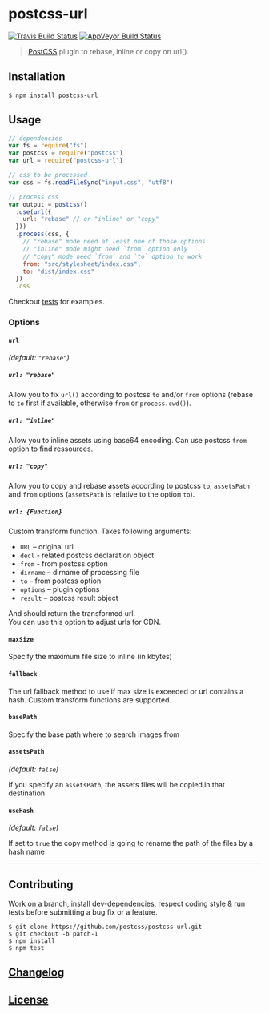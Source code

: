# postcss-url

[![Travis Build Status](https://img.shields.io/travis/postcss/postcss-url/master.svg?label=unix%20build)](https://travis-ci.org/postcss/postcss-url)
[![AppVeyor Build Status](https://img.shields.io/appveyor/ci/MoOx/postcss-url/master.svg?label=windows%20build)](https://ci.appveyor.com/project/MoOx/postcss-url)

> [PostCSS](https://github.com/postcss/postcss) plugin to rebase, inline or copy on url().

## Installation

```console
$ npm install postcss-url
```

## Usage

```js
// dependencies
var fs = require("fs")
var postcss = require("postcss")
var url = require("postcss-url")

// css to be processed
var css = fs.readFileSync("input.css", "utf8")

// process css
var output = postcss()
  .use(url({
    url: "rebase" // or "inline" or "copy"
  }))
  .process(css, {
    // "rebase" mode need at least one of those options
    // "inline" mode might need `from` option only
    // "copy" mode need `from` and `to` option to work
    from: "src/stylesheet/index.css",
    to: "dist/index.css"
  })
  .css
```

Checkout [tests](test) for examples.

### Options

#### `url`

_(default: `"rebase"`)_

##### `url: "rebase"`

Allow you to fix `url()` according to postcss `to` and/or `from` options (rebase to `to` first if available, otherwise `from` or `process.cwd()`).

##### `url: "inline"`

Allow you to inline assets using base64 encoding. Can use postcss `from` option to find ressources.

##### `url: "copy"`

Allow you to copy and rebase assets according to postcss `to`, `assetsPath` and `from` options (`assetsPath` is relative to the option `to`).

##### `url: {Function}`

Custom transform function. Takes following arguments:
* `URL` – original url
* `decl` - related postcss declaration object
* `from` - from postcss option
* `dirname` – dirname of processing file
* `to` – from postcss option
* `options` – plugin options
* `result` – postcss result object

And should return the transformed url.  
You can use this option to adjust urls for CDN.

#### `maxSize`

Specify the maximum file size to inline (in kbytes)

#### `fallback`

The url fallback method to use if max size is exceeded or url contains a hash.
Custom transform functions are supported.

#### `basePath`

Specify the base path where to search images from

#### `assetsPath`

_(default: `false`)_

If you specify an `assetsPath`, the assets files will be copied in that
destination

#### `useHash`

_(default: `false`)_

If set to `true` the copy method is going to rename the path of the files by a hash name

---

## Contributing

Work on a branch, install dev-dependencies, respect coding style & run tests before submitting a bug fix or a feature.

```console
$ git clone https://github.com/postcss/postcss-url.git
$ git checkout -b patch-1
$ npm install
$ npm test
```

## [Changelog](CHANGELOG.md)

## [License](LICENSE)
